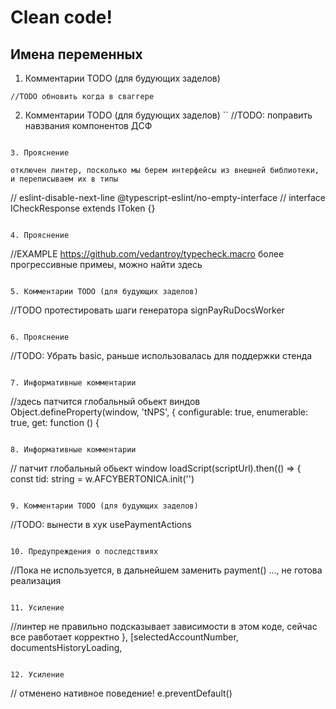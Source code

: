 # Clean code!

## Имена переменных
1. Комментарии TODO (для будующих заделов)
```
//TODO обновить когда в сваггере
```

2. Комментарии TODO (для будующих заделов)
``
//TODO: поправить навзвания компонентов ДСФ
```

3. Прояснение
``` 
    отключен линтер, посколько мы берем интерфейсы из внешней библиотеки, и переписываем их в типы
   // eslint-disable-next-line @typescript-eslint/no-empty-interface
   // interface ICheckResponse extends IToken {}
```

4. Прояснение
```
   //EXAMPLE https://github.com/vedantroy/typecheck.macro
   более прогрессивные примеы, можно найти здесь
```

5. Комментарии TODO (для будующих заделов)
```
//TODO протестировать шаги генератора signPayRuDocsWorker
```

6. Прояснение
```
//TODO: Убрать basic, раньше использовалась для поддержки стенда
```

7. Информативные комментарии
```
//здесь патчится глобальный обьект виндов
 Object.defineProperty(window, 'tNPS', {
        configurable: true,
        enumerable: true,
        get: function () {

```

8. Информативные комментарии
```
 // патчит глобальный обьект window
 loadScript(scriptUrl).then(() => {
      const tid: string = w.AFCYBERTONICA.init('')
```

9. Комментарии TODO (для будующих заделов)
```
//TODO: вынести в хук usePaymentActions
```

10. Предупреждения о последствиях
```
//Пока не используется, в дальнейшем заменить payment() ..., не готова реализация
```

11. Усиление
```
  //линтер не правильно подсказывает зависимости в этом коде, сейчас все равботает корректно
  }, [selectedAccountNumber, documentsHistoryLoading,
```

12. Усиление
```
  // отменено нативное поведение!
  e.preventDefault()
```
